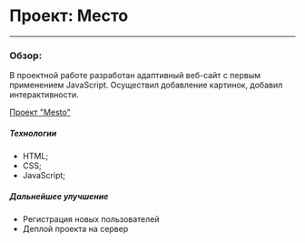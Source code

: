 # Проект: Место
---
### Обзор:
В проектной работе разработан адаптивный веб-сайт с первым применением JavaScript. Осуществил добавление картинок, добавил интерактивности.

[Проект "Mesto"](https://nikitapotrivaev.github.io/mesto/)

##### Технологии
- HTML;
- CSS;
- JavaScript;

##### Дальнейшее улучшение
- Регистрация новых пользователей
- Деплой проекта на сервер
